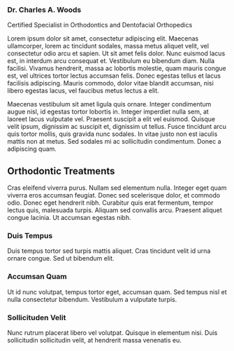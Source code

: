 ### Dr. Charles A. Woods
Certified Specialist in Orthodontics and Dentofacial Orthopedics

Lorem ipsum dolor sit amet, consectetur adipiscing elit. Maecenas ullamcorper, lorem ac tincidunt sodales, massa metus aliquet velit, vel consectetur odio arcu et sapien. Ut sit amet felis dolor. Nunc euismod lacus est, in interdum arcu consequat et. Vestibulum eu bibendum diam. Nulla facilisi. Vivamus hendrerit, massa ac lobortis molestie, quam mauris congue est, vel ultrices tortor lectus accumsan felis. Donec egestas tellus et lacus facilisis adipiscing. Mauris commodo, dolor vitae blandit accumsan, nisi libero egestas lacus, vel faucibus metus lectus a elit.

Maecenas vestibulum sit amet ligula quis ornare. Integer condimentum augue nisl, id egestas tortor lobortis in. Integer imperdiet nulla sem, at laoreet lacus vulputate vel. Praesent suscipit a elit vel euismod. Quisque velit ipsum, dignissim ac suscipit et, dignissim ut tellus. Fusce tincidunt arcu quis tortor mollis, quis gravida nunc sodales. In vitae justo non est iaculis mattis non at metus. Sed sodales mi ac sollicitudin condimentum. Donec a adipiscing quam.

## Orthodontic Treatments
Cras eleifend viverra purus. Nullam sed elementum nulla. Integer eget quam viverra eros accumsan feugiat. Donec sed scelerisque dolor, et commodo odio. Donec eget hendrerit nibh. Curabitur quis erat fermentum, tempor lectus quis, malesuada turpis. Aliquam sed convallis arcu. Praesent aliquet congue lacinia. Ut accumsan egestas nibh.

### Duis Tempus
Duis tempus tortor sed turpis mattis aliquet. Cras tincidunt velit id urna ornare congue. Sed ut bibendum elit. 

### Accumsan Quam
Ut id nunc volutpat, tempus tortor eget, accumsan quam. Sed tempus nisl et nulla consectetur bibendum. Vestibulum a vulputate turpis. 

### Sollicituden Velit
Nunc rutrum placerat libero vel volutpat. Quisque in elementum nisi. Duis sollicitudin sollicitudin velit, at hendrerit massa venenatis eu.
